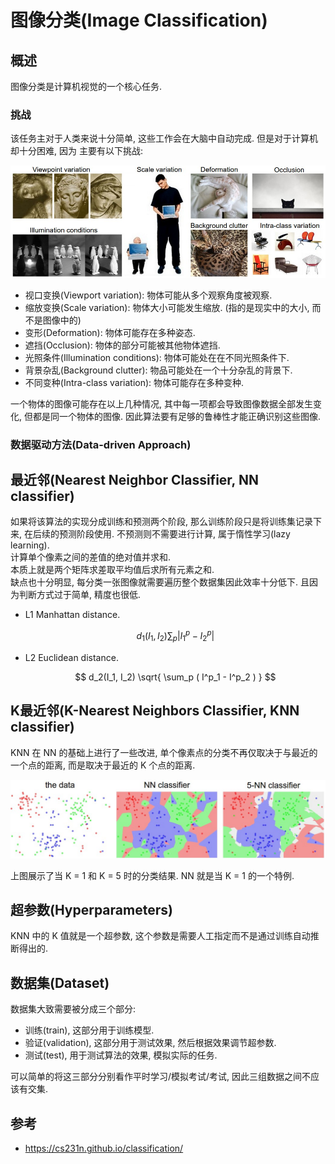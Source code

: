# 图像分类(Image Classification)

## 概述

图像分类是计算机视觉的一个核心任务.  

### 挑战

该任务主对于人类来说十分简单, 这些工作会在大脑中自动完成. 但是对于计算机却十分困难, 因为
主要有以下挑战:  

![挑战](assets/challenges.jpeg)  

- 视口变换(Viewport variation): 物体可能从多个观察角度被观察.
- 缩放变换(Scale variation): 物体大小可能发生缩放. (指的是现实中的大小, 而不是图像中的)
- 变形(Deformation): 物体可能存在多种姿态.
- 遮挡(Occlusion): 物体的部分可能被其他物体遮挡.
- 光照条件(Illumination conditions): 物体可能处在在不同光照条件下.
- 背景杂乱(Background clutter): 物品可能处在一个十分杂乱的背景下.
- 不同变种(Intra-class variation): 物体可能存在多种变种.

一个物体的图像可能存在以上几种情况, 其中每一项都会导致图像数据全部发生变化, 但都是同一个物体的图像. 因此算法要有足够的鲁棒性才能正确识别这些图像.  

### 数据驱动方法(Data-driven Approach)

## 最近邻(Nearest Neighbor Classifier, NN classifier)

如果将该算法的实现分成训练和预测两个阶段, 那么训练阶段只是将训练集记录下来, 在后续的预测阶段使用. 不预测则不需要进行计算, 属于惰性学习(lazy learning).  
计算单个像素之间的差值的绝对值并求和.  
本质上就是两个矩阵求差取平均值后求所有元素之和.  
缺点也十分明显, 每分类一张图像就需要遍历整个数据集因此效率十分低下. 且因为判断方式过于简单, 精度也很低.  

- L1 Manhattan distance.

    $$ d_1(I_1, I_2) \sum_p | I^p_1 - I^p_2 | $$

- L2 Euclidean distance.

    $$ d_2(I_1, I_2) \sqrt{ \sum_p ( I^p_1 - I^p_2 ) } $$

## K最近邻(K-Nearest Neighbors Classifier, KNN classifier)

KNN 在 NN 的基础上进行了一些改进, 单个像素点的分类不再仅取决于与最近的一个点的距离, 而是取决于最近的 K 个点的距离.  

![NN and KNN](./assets/knn.jpeg)  

上图展示了当 K = 1 和 K = 5 时的分类结果. NN 就是当 K = 1 的一个特例.  

## 超参数(Hyperparameters)

KNN 中的 K 值就是一个超参数, 这个参数是需要人工指定而不是通过训练自动推断得出的.  

## 数据集(Dataset)

数据集大致需要被分成三个部分:  

- 训练(train), 这部分用于训练模型.
- 验证(validation), 这部分用于测试效果, 然后根据效果调节超参数.
- 测试(test), 用于测试算法的效果, 模拟实际的任务.

可以简单的将这三部分分别看作平时学习/模拟考试/考试, 因此三组数据之间不应该有交集.  

## 参考

- <https://cs231n.github.io/classification/>

